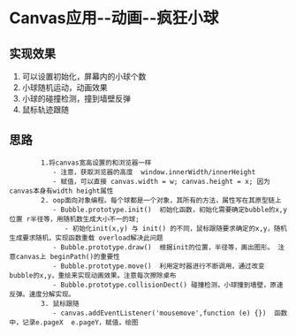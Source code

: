 # Canvas应用--动画--疯狂小球

## 实现效果
1. 可以设置初始化，屏幕内的小球个数
2. 小球随机运动，动画效果
3. 小球的碰撞检测，撞到墙壁反弹 
4. 鼠标轨迹跟随

## 思路

            1.将canvas宽高设置的和浏览器一样 
               - 注意，获取浏览器的高度  window.innerWidth/innerHeight
               - 赋值，可以直接 canvas.width = w; canvas.height = x; 因为canvas本身有width height属性
            2. oop面向对象编程。每个球都是一个对象，其所有的方法，属性写在其原型链上
               - Bubble.prototype.init()  初始化函数，初始化需要确定bubble的x,y 位置 r半径等，用随机数生成大小不一的球;
                  - 初始化init(x,y) 与 init() 的不同，鼠标跟随要求确定的x,y，随机生成要求随机，实现函数重载 overload解决此问题
               - Bubble.prototype.draw()  根据init的位置，半径等，画出图形。 注意canvas上 beginPath()的重要性
               - Bubble.prototype.move()  利用定时器进行不断调用，通过改变bubble的x,y，重绘来实现动画效果。注意每次擦除桌布
               - Bubble.prototype.collisionDect() 碰撞检测，小球撞到墙壁，原速反弹。速度分解实现。
            3. 鼠标跟随
               - canvas.addEventListener('mousemove',function (e) {})  函数中，记录e.pageX  e.pageY，赋值，绘图

